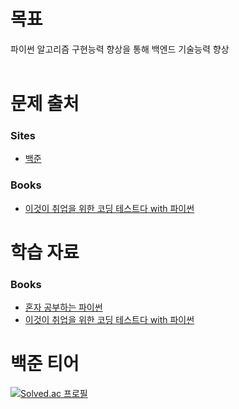 # 목표
파이썬 알고리즘 구현능력 향상을 통해 백엔드 기술능력 향상<br><br>

# 문제 출처
<h3>Sites</h3>
<ul>
 <li><a href='https://www.acmicpc.net/' target="_blank">백준</a></li>
</ul>

<h3>Books</h3>
<ul>
 <li><a href='http://www.kyobobook.co.kr/product/detailViewKor.laf?mallGb=KOR&ejkGb=KOR&barcode=9791162243077' target="_blank">이것이 취업을 위한 코딩 테스트다 with 파이썬</a></li>
</ul>

# 학습 자료
<h3>Books</h3>
<ul>
 <li><a href='http://www.kyobobook.co.kr/product/detailViewKor.laf?mallGb=KOR&ejkGb=KOR&barcode=9791162241882' target="_blank">혼자 공부하는 파이썬</a></li>
 <li><a href='http://www.kyobobook.co.kr/product/detailViewKor.laf?mallGb=KOR&ejkGb=KOR&barcode=9791162243077' target="_blank">이것이 취업을 위한 코딩 테스트다 with 파이썬</a></li>
</ul>

# 백준 티어
[![Solved.ac 프로필](http://mazassumnida.wtf/api/v2/generate_badge?boj=tenenger)](https://solved.ac/tenenger)
